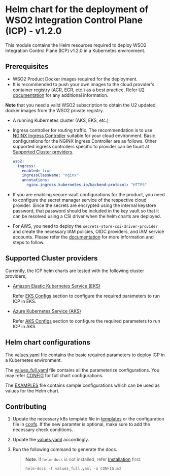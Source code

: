 # Helm chart for the deployment of WSO2 Integration Control Plane (ICP) - v1.2.0

This module contains the Helm resources required to deploy WSO2 Integration Control Plane (ICP) v1.2.0 in a Kubernetes environment.

## Prerequisites

- WSO2 Product Docker images required for the deployment.
- It is recommended to push your own images to the cloud provider's container registry (ACR, ECR, etc.) as a best practice. Refer [U2 documentation](https://updates.docs.wso2.com/en/latest/updates/how-to-use-docker-images-to-receive-updates/) for any additional information. 

**Note** that you need a valid WSO2 subscription to obtain the U2 updated docker images from the WSO2 private registry.

- A running Kubernetes cluster (AKS, EKS, etc.)

- Ingress controller for routing traffic. The recommendation is to use [NGINX Ingress Controller](https://kubernetes.github.io/ingress-nginx/deploy/) suitable for your cloud environment. Basic configurations for the NGINX Ingress Controller are as follows. Other supported ingress controllers specific to provider can be fount at [Supported Cluster providers](./EXAMPLES.md#supported-cluster-providers).

    ```yaml
    wso2:
      ingress:
        enabled: true
        ingressClassName: "nginx"
        annotations:
          nginx.ingress.kubernetes.io/backend-protocol: "HTTPS"
    ```

- If you are enabling secure vault configurations for the product, you need to configure the secret manager service of the respective cloud provider. Since the secrets are encrypted using the internal keystore password, that password should be included in the key vault so that it can be resolved using a CSI driver when the helm charts are deployed.

- For AWS, you need to deploy the `secrets-store-csi-driver-provider` and create the necessary IAM policies, OIDC providers, and IAM service accounts. Please refer the [documentation](https://github.com/aws/secrets-store-csi-driver-provider-aws) for more information and steps to follow.

## Supported Cluster providers

Currently, the ICP helm charts are tested with the following cluster providers,

* [Amazon Elastic Kubernetes Service (EKS)](https://aws.amazon.com/eks/)

    Refer [EKS Configs](./EXAMPLES.md#amazon-elastic-kubernetes-service-eks) section to configure the required parameters to run ICP in EKS.

* [Azure Kubernetes Service (AKS)](https://azure.microsoft.com/en-us/services/kubernetes-service/)

    Refer [AKS Configs](./EXAMPLES.md#azure-kubernetes-service-aks) section to configure the required parameters to run ICP in AKS.

## Helm chart configurations

The [values.yaml](values.yaml) file contains the basic required parameters to deploy ICP in a Kubernetes environment. 

The [values_full.yaml](./values_full.yaml) file contains all the parameterize configurations. You may refer [CONFIG](./CONFIG.md) for full chart configurations.

The [EXAMPLES](./EXAMPLES.md) file contains sample configurations which can be used as values for the Helm chart.

## Contributing

1. Update the necessary k8s template file in [templates](./templates/) or the configuration file in [confs](./confs/). If the new paramter is optional, make sure to add the necessary check conditions.

2. Update the [values.yaml](values_full.yaml) accordingly.

3. Run the following command to generate the docs.

    > **Note**: If `helm-docs` is not installed, refer [Installation](https://github.com/norwoodj/helm-docs#installation) first.
    >
    > ```
    > helm-docs -f values_full.yaml -o CONFIG.md
    > ```
